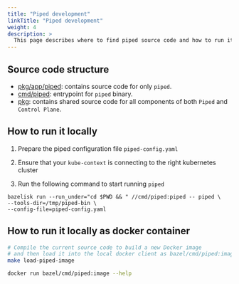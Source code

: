 ```yaml
---
title: "Piped development"
linkTitle: "Piped development"
weight: 4
description: >
  This page describes where to find piped source code and how to run it locally for debugging.
---
```


## Source code structure

- [pkg/app/piped](https://github.com/pipe-cd/pipecd/tree/master/pkg/app/piped): contains source code for only `piped`.
- [cmd/piped](https://github.com/pipe-cd/pipecd/tree/master/cmd/piped): entrypoint for `piped` binary.
- [pkg](https://github.com/pipe-cd/pipecd/tree/master/pkg): contains shared source code for all components of both `Piped` and `Control Plane`.

## How to run it locally

1. Prepare the piped configuration file `piped-config.yaml`

2. Ensure that your `kube-context` is connecting to the right kubernetes cluster

2. Run the following command to start running `piped`

``` console
bazelisk run --run_under="cd $PWD && " //cmd/piped:piped -- piped \
--tools-dir=/tmp/piped-bin \
--config-file=piped-config.yaml
```

## How to run it locally as docker container

``` bash
# Compile the current source code to build a new Docker image
# and then load it into the local docker client as bazel/cmd/piped:image.
make load-piped-image

docker run bazel/cmd/piped:image --help
```
